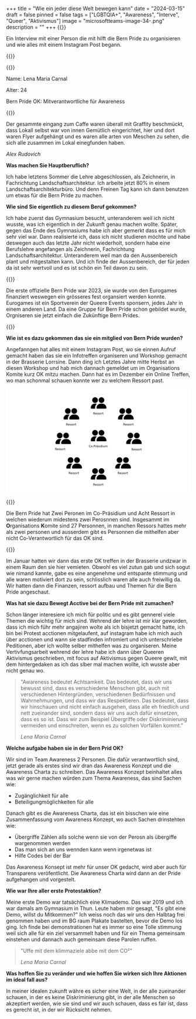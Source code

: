 +++
title = "Wie ein jeder diese Welt bewegen kann"
date = "2024-03-15"
draft = false
pinned = false
tags = ["LGBTQIA+", "Awareness", "Interve", "Queer", "Aktivismus"]
image = "microsoftteams-image-34-.png"
description = ""
+++
{{<lead>}}

Ein Interview mit einer Person die mit hilft die Bern Pride zu organisieren und wie alles mit einem Instagram Post begann.

{{</lead>}}

{{<box>}}

Name: Lena Maria Carnal

Alter: 24

Bern Pride OK: Mitverantwortliche für Awareness

{{</box>}}

Der gesammte eingang zum Caffe waren überall mit Graffity beschmückt, dass Lokall selbst war von innen Gemütlich eingerichtet, hier und dort waren Flyer aufgehängt und es waren alle arten von Meschen zu sehen, die sich alle zusammen im Lokal einegfunden haben.

*Alex Rudovich*

**Was machen Sie Hauptberuflich?** 

Ich habe letztens Sommer die Lehre abgeschlossen, als Zeichnerin, in Fachrichtung Landschaftsarchitektur. Ich arbeite jetzt 80% in einem Landschaftsarchitekturbüro. Und denn Freinen Tag kann ich dann benutzen um etwas für die Bern Pride zu machen.

**Wie sind Sie eigentlich zu diesem Beruf gekommen?** 

Ich habe zuerst das Gymnasium besucht, unteranderem weil ich nicht wusste, was ich eigentlich in der Zukunft genau machen wollte. Später, gegen das Ende des Gymnasiums habe ich aber gemerkt dass es für mich sehr viel war. Dann realisierte ich, dass ich nicht studieren möchte und habe deswegen auch das letzte Jahr nicht wiederholt, sondern habe eine Berufslehre angefangen als Zeichnerin, Fachrichtung Landschaftsarchitektur. Unteranderem weil man da den Aussenbereich plant und mitgestalten kann. Und ich finde der Aussenbereich, der für jeden da ist sehr wertvoll und es ist schön ein Teil davon zu sein. 

{{<box>}}

Die erste offizielle Bern Pride war 2023, sie wurde von den Eurogames finanziert weswegen ein grösseres fest organsiert werden konnte. Eurogames ist ein Sportverein der Queere Events sponsern, jedes Jahr in einem anderen Land. Da eine Gruppe für Bern Pride schon gebildet wurde, Orgniseren sie jetzt einfach die Zukünftige Bern Prides.

{{</box>}}

**Wie ist es dazu gekommen das sie ein mitglied von Bern Pride wurden?**

Angefanngen hat alles mit einem Instagram Post, wo sie einnen Aufruf gemacht haben das sie ein Infotreffen organiseren und Workshop gemacht in der Brasserie Lorrsine. Dann ding ich Letztes Jahre mitte Herbst an diesen Workshop und hab mich dannach gemeldet um im Organisations Komite kurz OK mitzu machen. Dann hat es im Dezember ein Online Treffen, wo man schonmal schauen konnte wer zu welchem Ressort past.

![Organigramm der Bern Pride von Alex Rudovich](prasentation-5.png "Organigramm der Bern Pride")

{{<box>}}

Die Bern Pride hat Zwei Peronen im Co-Präsidium und Acht Ressort in welchen wiederum midestens zwei Perosnnen sind. Insgesammt im **O**rganisations **K**omite sind 27 Personnen, in manchen Ressors hattes mehr als zwei personen und ausserdem gibt es Personnen die mithelfen aber nicht Co-Verantwortlich für das OK sind.

{{</box>}}

Im Januar hatten wir dann das erste OK treffen in der Brasserie undzwar in einem Raum den sie hier vemieten. Obwohl es viel zutun gab und sich sogut wie nimand kannte, gabe es eine angenehme und entspante stimmung und alle waren motiviert dort zu sein, schlisslich waren alle auch freiwillig da. Wir hatten dann die Finanzen, ressort aufbau und Themen für die Bern Pride angeschaut.

**Was hat sie dazu Bewegt Acctive bei der Bern Pride mit zumachen?**

Schon länger interesiere ich mich für politic und es gibt gennerel viele Themen die wichtig für mich sind. Wehrend der lehre ist mir klar geworden, dass ich mich führ mehr angajiren wolte als ich bisjetzt gemacht hatte, ich bin bei Protest acctionen mitgelaufent, auf instagram habe ich mich auch über acctionen und wann sie stadfinden infromiert und ich unterschriebe Peditionen, aber ich wollte selber mithelfen was zu organiseren. Meine Vertivfungsarbeit wehrend der lehre habe ich dann über Queeren Aktivismus geschrieben, mit focus auf Aktivismus gegen Queere gewlt, mit dem hintergedaken as ich das slber mal machen wollte, ich wusste aber nicht genau wo.

> "Awareness bedeutet Achtsamkeit. Das bedeutet, dass wir uns bewusst sind, dass es verschiedene Menschen gibt, auch mit verschiedenen Hintergründen, verschiedenen Bedürfnissen und Wahrnehmungen, und dass wir das Respektieren. Das bedeutet, dass wir hinschauen und nicht einfach ausgehen, dass alle eh friedlich und nett zueinander sind, sondern dass wir uns auch dafür einsetzen, dass es so ist. Dass wir zum Beispiel Übergriffe oder Diskriminierung vermeiden und einschreiten, wenn es zu solchen Vorfällen kommt."
>
> *Lena Maria Carnal*

**Welche aufgabe haben sie in der Bern Prid OK?**

Wir sind im Team Awareness 2 Personen. Die dafür verantwortlich sind, jetzt gerade als erstes sind wir dran das Awareness Konzept und die Awareness Charta zu schreiben. Das Awareness Konzept beinhaltet alles was wir gerne machen würden zum Thema Awareness, das sind Sachen wie:

* Zugänglichkeit für alle
* Beteiligungmöglichkeiten für alle

Danach gibt es die Awareness Charta, das ist ein bisschen wie eine Zusammenfassung vom Awareness Konzept, wo auch Sachen drinstehten wie:

* Übergriffe Zählen alls solche wenn sie von der Perosn als übergiffe wargenommen werden
* Das man sich an uns wennden kann wenn irgenetwas ist
* Hilfe Codes bei der Bar

Das Awareness Konsept ist mehr für unser OK gedacht, wird aber auch für Transparens veröfentlicht. Die Awareness Charta wird dann an der Pride aufgehangen und vorgestelt.

**Wie war Ihre aller erste Protestaktion?**

Meine erste Demo war tatsächlich eine Klimademo. Das war 2019 und ich war damals am Gymnasium in Thun. Leute haben mir gesagt, "Es gibt eine Demo, willst du Mitkommen?" Ich weiss noch das wir uns den Halbtag frei genommen haben und im BG raum Plakate bastelten, bevor die Demo los ging. Ich finde bei demonstrationen hat es immer so eine Tolle stimmung weil sich alle für ein ziel versammelt haben und für ein Thema gemeinsam einstehen und dannach auch gemeinsam diese Parolen ruffen.

> "Uffe mit dem klimmaziele abbe mit dem CO²" 
>
> *Lena Maria Carnal*

**Was hoffen Sie zu veränder und wie hoffen Sie wirken sich Ihre Aktionen im ideal fall aus?**

In meiner idealen zukunft währe es sicher eine Welt, in der alle zueinander schauen, in der es keine Diskriminierung gibt, in der alle Menschen so akzeptiert werden, wie sie sind und wir auch schauen, dass es fair ist, dass es gerecht ist, in der wir Rücksicht nehmen.